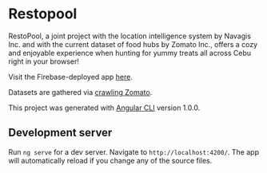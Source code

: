 # Restopool

RestoPool, a joint project with the location intelligence system by Navagis Inc. and with the current dataset of food hubs by Zomato Inc., offers a cozy and enjoyable experience when hunting for yummy treats all across Cebu right in your browser!

Visit the Firebase-deployed app [here](https://restopool-b7671.firebaseapp.com/).

Datasets are gathered via [crawling Zomato](https://github.com/aldwyn/zomato-scraper).

This project was generated with [Angular CLI](https://github.com/angular/angular-cli) version 1.0.0.

## Development server

Run `ng serve` for a dev server. Navigate to `http://localhost:4200/`. The app will automatically reload if you change any of the source files.
